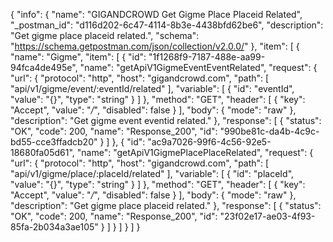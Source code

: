 {
  "info": {
    "name": "GIGANDCROWD Get Gigme Place Placeid Related",
    "_postman_id": "d116d202-6c47-4114-8b3e-4438bfd62be6",
    "description": "Get gigme place placeid related.",
    "schema": "https://schema.getpostman.com/json/collection/v2.0.0/"
  },
  "item": [
    {
      "name": "Gigme",
      "item": [
        {
          "id": "1f1268f9-7187-488e-aa99-94fca4de495e",
          "name": "getApiV1GigmeEventEventRelated",
          "request": {
            "url": {
              "protocol": "http",
              "host": "gigandcrowd.com",
              "path": [
                "api/v1/gigme/event/:eventId/related"
              ],
              "variable": [
                {
                  "id": "eventId",
                  "value": "{}",
                  "type": "string"
                }
              ]
            },
            "method": "GET",
            "header": [
              {
                "key": "Accept",
                "value": "*/*",
                "disabled": false
              }
            ],
            "body": {
              "mode": "raw"
            },
            "description": "Get gigme event eventid related."
          },
          "response": [
            {
              "status": "OK",
              "code": 200,
              "name": "Response_200",
              "id": "990be81c-da4b-4c9c-bd55-cce3ffadcb20"
            }
          ]
        },
        {
          "id": "ac9a7026-99f6-4c56-92e5-18680fa05d61",
          "name": "getApiV1GigmePlacePlaceRelated",
          "request": {
            "url": {
              "protocol": "http",
              "host": "gigandcrowd.com",
              "path": [
                "api/v1/gigme/place/:placeId/related"
              ],
              "variable": [
                {
                  "id": "placeId",
                  "value": "{}",
                  "type": "string"
                }
              ]
            },
            "method": "GET",
            "header": [
              {
                "key": "Accept",
                "value": "*/*",
                "disabled": false
              }
            ],
            "body": {
              "mode": "raw"
            },
            "description": "Get gigme place placeid related."
          },
          "response": [
            {
              "status": "OK",
              "code": 200,
              "name": "Response_200",
              "id": "23f02e17-ae03-4f93-85fa-2b034a3ae105"
            }
          ]
        }
      ]
    }
  ]
}